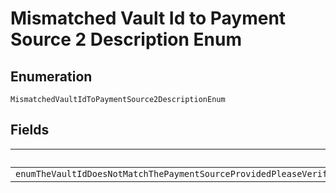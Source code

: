 
# Mismatched Vault Id to Payment Source 2 Description Enum

## Enumeration

`MismatchedVaultIdToPaymentSource2DescriptionEnum`

## Fields

| Name |
|  --- |
| `enumTheVaultIdDoesNotMatchThePaymentSourceProvidedPleaseVerifyThatTheVaultIdTokenUsedRefersToTheMatchingPaymentSourceAndTryAgainForExampleAPayPalTokenCannotBePassedInTheVaultIdFieldInThePaymentSourcecardObject` |

